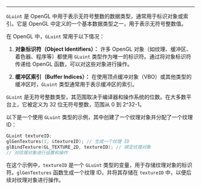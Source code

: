 
----
`GLuint` 是 OpenGL 中用于表示无符号整数的数据类型，通常用于标识对象或索引。它是 OpenGL 中定义的一个基本数据类型之一，用于表示无符号整数值。

在 OpenGL 中，`GLuint` 常用于以下情况：

1. **对象标识符（Object Identifiers）：** 许多 OpenGL 对象（如纹理、缓冲区、着色器、程序等）都使用 `GLuint` 类型作为唯一的标识符。通过将对象标识符传递给 OpenGL 函数，可以对这些对象进行操作。

2. **缓冲区索引（Buffer Indices）：** 在使用顶点缓冲对象（VBO）或其他类型的缓冲区时，`GLuint` 类型通常用于表示缓冲区的索引。

`GLuint` 是无符号整数类型，其范围取决于编译器和操作系统的位数。在大多数平台上，它被定义为 32 位无符号整数，范围从 0 到 2^32-1。

以下是一个使用 `GLuint` 类型的示例，其中创建了一个纹理对象并分配了一个纹理 ID：
```cpp
GLuint textureID;
glGenTextures(1, &textureID); // 生成一个纹理 ID
glBindTexture(GL_TEXTURE_2D, textureID); // 绑定纹理对象
// 对纹理对象进行设置和操作
```

在这个示例中，`textureID` 是一个 `GLuint` 类型的变量，用于存储纹理对象的标识符。`glGenTextures` 函数生成一个纹理 ID，并将其存储在 `textureID` 中，以便后续对纹理对象进行操作。
